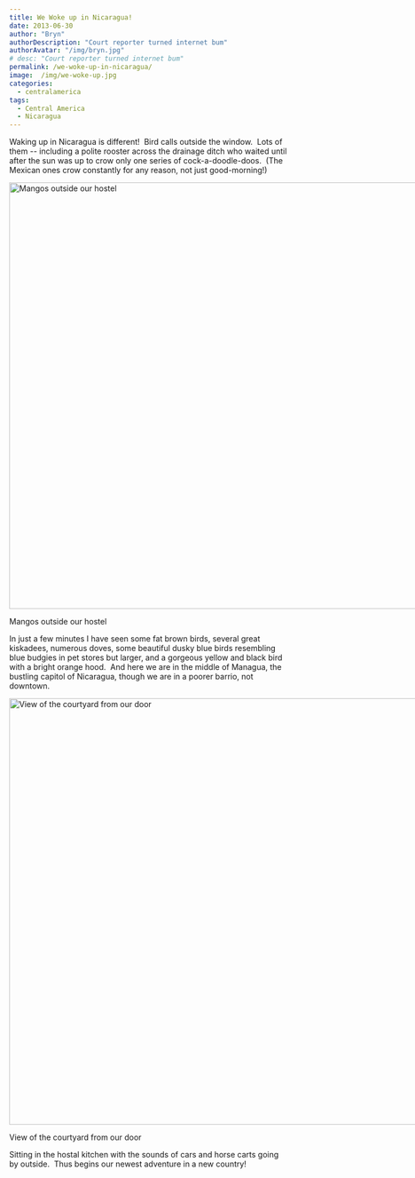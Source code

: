 ```yaml
---
title: We Woke up in Nicaragua!
date: 2013-06-30
author: "Bryn"
authorDescription: "Court reporter turned internet bum"
authorAvatar: "/img/bryn.jpg"
# desc: "Court reporter turned internet bum"
permalink: /we-woke-up-in-nicaragua/
image:  /img/we-woke-up.jpg
categories:
  - centralamerica
tags:
  - Central America
  - Nicaragua
---
```

Waking up in Nicaragua is different!  Bird calls outside the window.  Lots of them -- including a polite rooster across the drainage ditch who waited until after the sun was up to crow only one series of cock-a-doodle-doos.  (The Mexican ones crow constantly for any reason, not just good-morning!)

<div id="attachment_2558" style="width: 1034px" class="wp-caption aligncenter">
  <a href="https://vagabondians.com/wp-content/uploads/2013/06/mangos.jpg"><img class="size-full wp-image-2558" src="https://vagabondians.com/wp-content/uploads/2013/06/mangos.jpg" alt="Mangos outside our hostel" width="1024" height="768" /></a>
  
  <p class="wp-caption-text">
    Mangos outside our hostel
  </p>
</div>

<p style="text-align: left;">
  In just a few minutes I have seen some fat brown birds, several great kiskadees, numerous doves, some beautiful dusky blue birds resembling blue budgies in pet stores but larger, and a gorgeous yellow and black bird with a bright orange hood.  And here we are in the middle of Managua, the bustling capitol of Nicaragua, though we are in a poorer barrio, not downtown.
</p>

<div id="attachment_2559" style="width: 1034px" class="wp-caption aligncenter">
  <a href="https://vagabondians.com/wp-content/uploads/2013/06/casadelosabuelos.jpg"><img class="size-full wp-image-2559" src="https://vagabondians.com/wp-content/uploads/2013/06/casadelosabuelos.jpg" alt="View of the courtyard from our door" width="1024" height="768" /></a>
  
  <p class="wp-caption-text">
    View of the courtyard from our door
  </p>
</div>

Sitting in the hostal kitchen with the sounds of cars and horse carts going by outside.  Thus begins our newest adventure in a new country!
